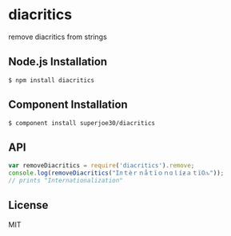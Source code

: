
# diacritics

  remove diacritics from strings

## Node.js Installation

    $ npm install diacritics

## Component Installation

    $ component install superjoe30/diacritics

## API

```js
var removeDiacritics = require('diacritics').remove;
console.log(removeDiacritics("Iлｔèｒｎåｔïｏｎɑｌíƶａｔï߀ԉ"));
// prints "Internationalization"
```

## License

  MIT
